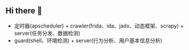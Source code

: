 ## Hi there 👋

 - 定时器(apscheduler) + crawler(frida、ida、jadx、动态框架、scrapy) + server(任务分发、数据检测)
 - guard(shell、环境检测) + server(行为分析、用户基本信息分析)
 
<!--

**Here are some ideas to get you started:**

🙋‍♀️ A short introduction - what is your organization all about?
🌈 Contribution guidelines - how can the community get involved?
👩‍💻 Useful resources - where can the community find your docs? Is there anything else the community should know?
🍿 Fun facts - what does your team eat for breakfast?
🧙 Remember, you can do mighty things with the power of [Markdown](https://docs.github.com/github/writing-on-github/getting-started-with-writing-and-formatting-on-github/basic-writing-and-formatting-syntax)
-->
